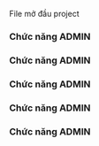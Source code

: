 File mở đầu project

### Chức năng ADMIN
### Chức năng ADMIN
### Chức năng ADMIN
### Chức năng ADMIN
### Chức năng ADMIN
